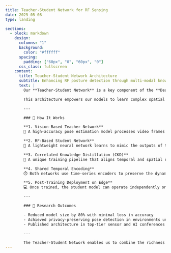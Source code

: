 ```yaml
---
title: Teacher-Student Network for RF Sensing
date: 2025-05-08
type: landing

sections:
  - block: markdown
    design:
      columns: "1"
      background: 
        color: "#ffffff"
      spacing:
        padding: ["60px", "0", "60px", "0"]
      css_class: fullscreen
    content:
      title: Teacher-Student Network Architecture
      subtitle: Enhancing RF posture detection through multi-modal knowledge transfer
      text: |
        Our **Teacher-Student Network** is a key component of the **Deakin RF-Sensing framework**, where we harness the power of **multi-modal learning** to teach RF-based systems how to interpret human posture — using visual guidance from camera data.

        This architecture empowers our models to learn complex spatial patterns from rich visual features and apply them to minimal RF input.

        ---

        ### 🧠 How It Works

        **1. Vision-Based Teacher Network**  
        🎥 A high-accuracy pose estimation model processes video frames to serve as the "teacher" — generating supervision signals like keypoint heatmaps and pose vectors.

        **2. RF-Based Student Network**  
        📡 A lightweight neural network learns to mimic the outputs of the teacher model using only RF signal features — enabling camera-free inference.

        **3. Correlated Knowledge Distillation (CKD)**  
        🔗 A unique training pipeline that aligns temporal and spatial representations between the two networks, improving the student’s understanding of motion and posture.

        **4. Shared Temporal Encoding**  
        ⏱️ Both networks use time-series encoders to preserve the dynamics of human motion and boost temporal awareness.

        **5. Post-Training Deployment on Edge**  
        💻 Once trained, the student model can operate independently on SDR edge devices in real-world environments.

        ---

        ### 🚀 Research Outcomes

        - Reduced model size by 80% with minimal loss in accuracy
        - Achieved privacy-preserving pose detection in environments unsuitable for cameras
        - Published architecture in top-tier sensor and AI conferences

        ---

        The Teacher-Student Network enables us to combine the richness of vision with the practicality of RF — creating **smart, secure, and scalable human monitoring systems**.
---
```

